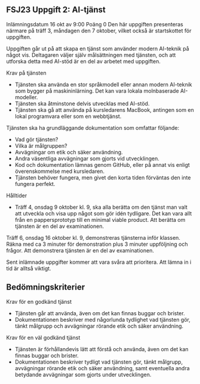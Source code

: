## FSJ23 Uppgift 2: AI-tjänst

Inlämningsdatum 16 okt av 9:00 Poäng 0
Den här uppgiften presenteras närmare på träff 3, måndagen den 7 oktober, vilket också är startskottet för uppgiften.

Uppgiften går ut på att skapa en tjänst som använder modern AI-teknik på något vis. Deltagaren väljer själv målsättningen med tjänsten, och att utforska detta med AI-stöd är en del av arbetet med uppgiften.

Krav på tjänsten

- Tjänsten ska använda en stor språkmodell eller annan modern AI-teknik som bygger på maskininlärning. Det kan vara lokala molnbaserade AI-modeller.
- Tjänsten ska åtminstone delvis utvecklas med AI-stöd.
- Tjänsten ska gå att använda på kursledarens MacBook, antingen som en lokal programvara eller som en webbtjänst.

Tjänsten ska ha grundläggande dokumentation som omfattar följande:

- Vad gör tjänsten?
- Vilka är målgruppen?
- Avvägningar om etik och säker användning.
- Andra väsentliga avvägningar som gjorts vid utvecklingen.
- Kod och dokumentation lämnas genom GitHub, eller på annat vis enligt överenskommelse med kursledaren.
- Tjänsten behöver fungera, men givet den korta tiden förväntas den inte fungera perfekt.

Hålltider

- Träff 4, onsdag 9 oktober kl. 9, ska alla berätta om den tjänst man valt att utveckla och visa upp något som gör idén tydligare. Det kan vara allt från en pappersprototyp till en minimal viable product. Att berätta om tjänsten är en del av examinationen.

Träff 6, onsdag 16 oktober kl. 9, demonstreras tjänsterna inför klassen. Räkna med ca 3 minuter för demonstration plus 3 minuter uppföljning och frågor. Att demonstrera tjänsten är en del av examinationen.

Sent inlämnade uppgifter kommer att vara svåra att prioritera. Att lämna in i tid är alltså viktigt.

## Bedömningskriterier

Krav för en godkänd tjänst

- Tjänsten går att använda, även om det kan finnas buggar och brister.
- Dokumentationen beskriver med någorlunda tydlighet vad tjänsten gör, tänkt målgrupp och avvägningar rörande etik och säker användning.

Krav för en väl godkänd tjänst

- Tjänsten är förhållandevis lätt att förstå och använda, även om det kan finnas buggar och brister.
- Dokumentationen beskriver tydligt vad tjänsten gör, tänkt målgrupp, avvägningar rörande etik och säker användning, samt eventuella andra betydande avvägningar som gjorts under utvecklingen.
